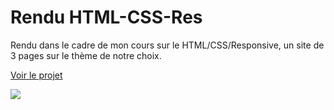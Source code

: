 # Rendu HTML-CSS-Res
 
Rendu dans le cadre de mon cours sur le HTML/CSS/Responsive, un site de 3 pages sur le thème de notre choix.

<a href="https://thomas-dg.github.io/HTML-CSS-Res/"> Voir le projet </a> 

<img src="https://media.giphy.com/media/3o72EZplI5RBdJU17q/giphy.gif">
